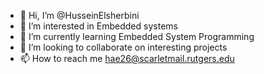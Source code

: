 - 👋 Hi, I’m @HusseinElsherbini
- 👀 I’m interested in Embedded systems
- 🌱 I’m currently learning Embedded System Programming
- 💞️ I’m looking to collaborate on interesting projects 
- 📫 How to reach me hae26@scarletmail.rutgers.edu

<!---
HusseinElsherbini/HusseinElsherbini is a ✨ special ✨ repository because its `README.md` (this file) appears on your GitHub profile.
You can click the Preview link to take a look at your changes.
--->

